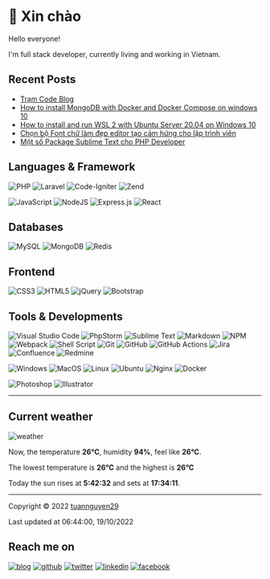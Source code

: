 # 👋 Xin chào

Hello everyone!

I'm full stack developer, currently living and working in Vietnam.


## Recent Posts

- [Trạm Code Blog](https://tramcode.net)
- [How to install MongoDB with Docker and Docker Compose on windows 10](https://tramcode.net/p/how-to-install-mongodb-with-docker-and-docker-compose-on-windows-10-62b93521f0722)
- [How to install and run WSL 2 with Ubuntu Server 20.04 on Windows 10](https://tramcode.net/p/how-to-install-and-run-wsl-2-with-ubuntu-server-2004-on-windows-10-62b97f56a60a8)
- [Chọn bộ Font chữ làm đẹp editor tạo cảm hứng cho lập trình viên](https://tramcode.net/p/chon-bo-font-chu-lam-dep-editor-tao-cam-hung-cho-lap-trinh-vien-62b2e09ea476b)
- [Một số Package Sublime Text cho PHP Developer](https://tramcode.net/p/mot-so-package-sublime-text-cho-php-developer-62b5e92811d1b)

## Languages & Framework

![PHP](https://img.shields.io/badge/php-%23777BB4.svg?style=for-the-badge&logo=php&logoColor=white)
![Laravel](https://img.shields.io/badge/laravel-%23FF2D20.svg?style=for-the-badge&logo=laravel&logoColor=white)
![Code-Igniter](https://img.shields.io/badge/CodeIgniter-%23EF4223.svg?style=for-the-badge&logo=codeIgniter&logoColor=white)
![Zend](https://img.shields.io/badge/Zend-fff?style=for-the-badge&logo=zend&logoColor=0679EA)

![JavaScript](https://img.shields.io/badge/javascript-%23323330.svg?style=for-the-badge&logo=javascript&logoColor=%23F7DF1E)
![NodeJS](https://img.shields.io/badge/node.js-6DA55F?style=for-the-badge&logo=node.js&logoColor=white)
![Express.js](https://img.shields.io/badge/express.js-%23404d59.svg?style=for-the-badge&logo=express&logoColor=%2361DAFB)
![React](https://img.shields.io/badge/react-%2320232a.svg?style=for-the-badge&logo=react&logoColor=%2361DAFB)

## Databases

![MySQL](https://img.shields.io/badge/MySQL-005C84?style=for-the-badge&logo=mysql&logoColor=white)
![MongoDB](https://img.shields.io/badge/MongoDB-4EA94B?style=for-the-badge&logo=mongodb&logoColor=white)
![Redis](https://img.shields.io/badge/redis-%23DD0031.svg?&style=for-the-badge&logo=redis&logoColor=white)

## Frontend

![CSS3](https://img.shields.io/badge/css3-%231572B6.svg?style=for-the-badge&logo=css3&logoColor=white)
![HTML5](https://img.shields.io/badge/html5-%23E34F26.svg?style=for-the-badge&logo=html5&logoColor=white)
![jQuery](https://img.shields.io/badge/jquery-%230769AD.svg?style=for-the-badge&logo=jquery&logoColor=white)
![Bootstrap](https://img.shields.io/badge/bootstrap-%23563D7C.svg?style=for-the-badge&logo=bootstrap&logoColor=white)

## Tools & Developments

![Visual Studio Code](https://img.shields.io/badge/Visual%20Studio%20Code-0078d7.svg?style=for-the-badge&logo=visual-studio-code&logoColor=white)
![PhpStorm](https://img.shields.io/badge/phpstorm-143?style=for-the-badge&logo=phpstorm&logoColor=black&color=black&labelColor=darkorchid)
![Sublime Text](https://img.shields.io/badge/sublime_text-%23575757.svg?&style=for-the-badge&logo=sublime-text&logoColor=important)
![Markdown](https://img.shields.io/badge/markdown-%23000000.svg?style=for-the-badge&logo=markdown&logoColor=white)
![NPM](https://img.shields.io/badge/NPM-%23000000.svg?style=for-the-badge&logo=npm&logoColor=white)
![Webpack](https://img.shields.io/badge/Webpack-8DD6F9.svg?style=for-the-badge&logo=webpack&logoColor=white)
![Shell Script](https://img.shields.io/badge/shell_script-%23121011.svg?style=for-the-badge&logo=gnu-bash&logoColor=white)
![Git](https://img.shields.io/badge/git-%23F05033.svg?style=for-the-badge&logo=git&logoColor=white)
![GitHub](https://img.shields.io/badge/github-%23121011.svg?style=for-the-badge&logo=github&logoColor=white)
![GitHub Actions](https://img.shields.io/badge/github%20actions-%232671E5.svg?style=for-the-badge&logo=githubactions&logoColor=white)
![Jira](https://img.shields.io/badge/jira-%230A0FFF.svg?style=for-the-badge&logo=jira&logoColor=white)
![Confluence](https://img.shields.io/badge/Confluence-172B4D.svg?style=for-the-badge&logo=confluence&logoColor=white)
![Redmine](https://img.shields.io/badge/Redmine-B32024.svg?style=for-the-badge&logo=redmine&logoColor=white)

![Windows](https://img.shields.io/badge/Windows-0078D6?style=for-the-badge&logo=windows&logoColor=white)
![MacOS](https://img.shields.io/badge/mac%20os-000000?style=for-the-badge&logo=apple&logoColor=F0F0F0)
![Linux](https://img.shields.io/badge/Linux-FCC624?style=for-the-badge&logo=linux&logoColor=black)
![Ubuntu](https://img.shields.io/badge/Ubuntu-E95420?style=for-the-badge&logo=ubuntu&logoColor=white)
![Nginx](https://img.shields.io/badge/nginx-%23009639.svg?style=for-the-badge&logo=nginx&logoColor=white)
![Docker](https://img.shields.io/badge/docker-%230db7ed.svg?style=for-the-badge&logo=docker&logoColor=white)

![Photoshop](https://img.shields.io/badge/Adobe%20Photoshop-31A8FF?style=for-the-badge&logo=Adobe%20Photoshop&logoColor=black)
![Illustrator](https://img.shields.io/badge/Adobe%20Illustrator-FF9A00?style=for-the-badge&logo=adobe%20illustrator&logoColor=white)

---

## Current weather

![weather](https://openweathermap.org/img/wn/04n@2x.png)

Now, the temperature **26°C**, humidity **94%**, feel like **26°C**.

The lowest temperature is **26°C** and the highest is **26°C**

Today the sun rises at **5:42:32** and sets at **17:34:11**.

---

Copyright © 2022 [tuannguyen29](https://tramcode.net/)

Last updated at 06:44:00, 19/10/2022

## Reach me on

[![blog](https://img.shields.io/badge/Website-14A0C4?style=for-the-badge&logo=pelican&logoColor=white)](https://tramcode.net/)
[![github](https://img.shields.io/badge/GitHub-%2312100E.svg?&style=for-the-badge&logo=Github&logoColor=white)](https://github.com/tuannguyen29)
[![twitter](https://img.shields.io/badge/twitter-%231DA1F2.svg?&style=for-the-badge&logo=twitter&logoColor=white)](https://twitter.com/tuanngminh29)
[![linkedin](https://img.shields.io/badge/linkedin-%230077B5.svg?&style=for-the-badge&logo=linkedin&logoColor=white)](https://www.linkedin.com/in/nguyentuan2909/)
[![facebook](https://img.shields.io/badge/Facebook-%231877F2.svg?style=for-the-badge&logo=Facebook&logoColor=white)](https://www.facebook.com/tramcode.net)

